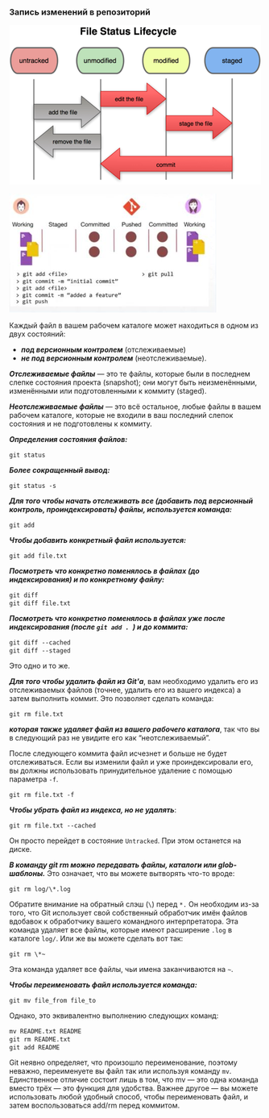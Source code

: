   ### Запись изменений в репозиторий
  
  ![file_status_lifecycle](pic/file_status_lifecycle.png)
  
  ![file_status_lifecycle](pic/3.JPG)
  
Каждый файл в вашем рабочем каталоге может находиться в одном из двух состояний: 
- ***под версионным контролем*** (отслеживаемые) 
- ***не под версионным контролем*** (неотслеживаемые). 

***Отслеживаемые файлы*** — это те файлы, которые были в последнем слепке состояния проекта (snapshot); они могут быть неизменёнными, изменёнными или подготовленными к коммиту (staged). 

***Неотслеживаемые файлы*** — это всё остальное, любые файлы в вашем рабочем каталоге, которые не входили в ваш последний слепок состояния и не подготовлены к коммиту. 

***Определения состояния файлов:***
```
git status
```
***Более сокращенный вывод:***
```
git status -s
```
***Для того чтобы начать отслеживать все (добавить под версионный контроль, проиндексировать) файлы, используется команда:***
```
git add
```
***Чтобы добавить конкретный файл используется:***
```
git add file.txt
```

***Посмотреть что конкретно поменялось в файлах (до индексирования) и по конкретному файлу:***
```
git diff
git diff file.txt
```

***Посмотреть что конкретно поменялось в файлах уже после индексирования (после `git add . `) и до коммита:***
```
git diff --cached
git diff --staged
```
Это одно и то же.

***Для того чтобы удалить файл из Git'а***, вам необходимо удалить его из отслеживаемых файлов (точнее, удалить его из вашего индекса) а затем выполнить коммит. Это позволяет сделать команда:
```
git rm file.txt
```
***которая также удаляет файл из вашего рабочего каталога***, так что вы в следующий раз не увидите его как “неотслеживаемый”.

После следующего коммита файл исчезнет и больше не будет отслеживаться. Если вы изменили файл и уже проиндексировали его, вы должны использовать принудительное удаление с помощью параметра `-f`.
```
git rm file.txt -f
```

***Чтобы убрать файл из индекса, но не удалять***:
```
git rm file.txt --cached
```
Он просто перейдет в состояние `Untracked`. При этом останется на диске.

***В команду git rm можно передавать файлы, каталоги или glob-шаблоны.*** Это означает, что вы можете вытворять что-то вроде:
```
git rm log/\*.log
```
Обратите внимание на обратный слэш (`\`) перед `*.` Он необходим из-за того, что Git использует свой собственный обработчик имён файлов вдобавок к обработчику вашего командного интерпретатора. Эта команда удаляет все файлы, которые имеют расширение `.log` в каталоге `log/`. Или же вы можете сделать вот так:
```
git rm \*~
```
Эта команда удаляет все файлы, чьи имена заканчиваются на `~`.

***Чтобы переименовать файл используется команда:***
```
git mv file_from file_to
```
Однако, это эквивалентно выполнению следующих команд:
```
mv README.txt README
git rm README.txt
git add README
```

Git неявно определяет, что произошло переименование, поэтому неважно, переименуете вы файл так или используя команду `mv`. Единственное отличие состоит лишь в том, что mv — это одна команда вместо трёх — это функция для удобства. Важнее другое — вы можете использовать любой удобный способ, чтобы переименовать файл, и затем воспользоваться add/rm перед коммитом.

